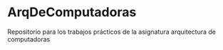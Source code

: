 # ArqDeComputadoras
Repositorio para los trabajos prácticos de la asignatura arquitectura de computadoras
